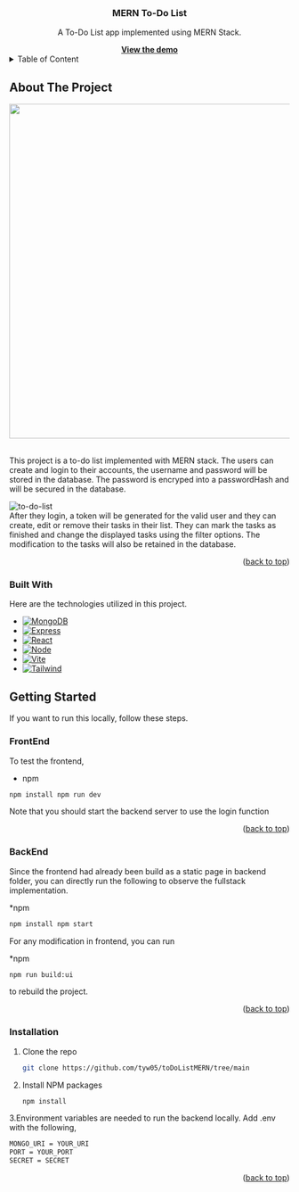 
<br/>
<div align="center">
<h3 align="center"> MERN To-Do List </h3>
<p aligb="center">
  A To-Do List app implemented using MERN Stack.
</p>
<a href="https://todolist-2mdv.onrender.com"><strong>View the demo</strong></a>
</div>

<details>
<summary>Table of Content</summary>
</details>

## About The Project

<p align="center">
<img src="https://github.com/tyw05/toDoListMERN/assets/120542125/f0c13b27-c9b0-492a-8083-ba57046548b2" height="600">
</p>

<br/>
This project is a to-do list implemented with MERN stack. The users can create and login to their accounts, the username and password will be stored in the database.
The password is encryped into a passwordHash and will be secured in the database. 

![to-do-list](https://github.com/tyw05/toDoListMERN/assets/120542125/41d87f4b-d494-4c87-9952-5071eb21f589)
<br/>
After they login, a token will be generated for the valid user and they can create, edit or remove their tasks in their list.
They can mark the tasks as finished and change the displayed tasks using the filter options.
The modification to the tasks will also be retained in the database.

<p align="right">(<a href="#readme-top">back to top</a>)</p>

### Built With

Here are the technologies utilized in this project.

* [![MongoDB][MongoDB]][MongoDB-url]
* [![Express][Express.js]][Express-url]
* [![React][React.js]][React-url]
* [![Node][Node.js]][Node-url]
* [![Vite][Vite.js]][Vite-url]
* [![Tailwind][TailwindCSS]][Tailwind-url]

## Getting Started 

If you want to run this locally, follow these steps.

### FrontEnd

To test the frontend, 
* npm 
```sh
npm install npm run dev
```
Note that you should start the backend server to use the login function

<p align="right">(<a href="#readme-top">back to top</a>)</p>

### BackEnd

Since the frontend had already been build as a static page in backend folder, you can directly run the following to observe the fullstack implementation.

*npm
```sh 
npm install npm start
```

For any modification in frontend, you can run 

*npm
```sh
npm run build:ui
```

to rebuild the project.

<p align="right">(<a href="#readme-top">back to top</a>)</p>

### Installation
1. Clone the repo
   ```sh
   git clone https://github.com/tyw05/toDoListMERN/tree/main
   ```
2. Install NPM packages
   ```sh
   npm install
   ```
   
3.Environment variables are needed to run the backend locally. Add .env with the following,
   ```sh
   MONGO_URI = YOUR_URI
   PORT = YOUR_PORT
   SECRET = SECRET
   ```

<p align="right">(<a href="#readme-top">back to top</a>)</p>

<!-- MARKDOWN LINKS & IMAGES -->
[React.js]: https://img.shields.io/badge/React-20232A?style=for-the-badge&logo=react&logoColor=61DAFB
[React-url]: https://reactjs.org/
[Express.js]: https://img.shields.io/badge/express.js-%23404d59.svg?style=for-the-badge&logo=express&logoColor=%2361DAFB
[Express-url]: https://expressjs.com/
[MongoDB]: https://img.shields.io/badge/MongoDB-%234ea94b.svg?style=for-the-badge&logo=mongodb&logoColor=white
[MongoDB-url]: https://www.mongodb.com/
[Node.js]: https://img.shields.io/badge/node.js-6DA55F?style=for-the-badge&logo=node.js&logoColor=white
[Node-url]: https://nodejs.org/
[TailwindCSS]: https://img.shields.io/badge/tailwindcss-%2338B2AC.svg?style=for-the-badge&logo=tailwind-css&logoColor=white
[Tailwind-url]: https://tailwindcss.com/
[Vite.js]: https://img.shields.io/badge/vite-%23646CFF.svg?style=for-the-badge&logo=vite&logoColor=white
[Vite-url]: https://vitejs.dev/
